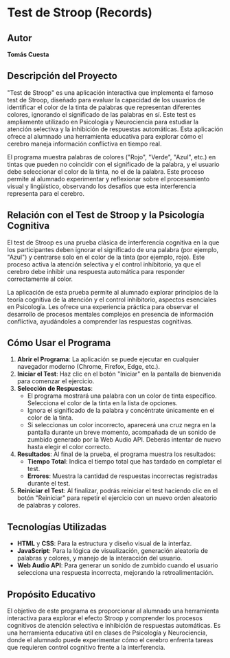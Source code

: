 # Test de Stroop (Records)

## Autor
**Tomás Cuesta**

## Descripción del Proyecto
"Test de Stroop" es una aplicación interactiva que implementa el famoso test de Stroop, diseñado para evaluar la capacidad de los usuarios de identificar el color de la tinta de palabras que representan diferentes colores, ignorando el significado de las palabras en sí. Este test es ampliamente utilizado en Psicología y Neurociencia para estudiar la atención selectiva y la inhibición de respuestas automáticas. Esta aplicación ofrece al alumnado una herramienta educativa para explorar cómo el cerebro maneja información conflictiva en tiempo real.

El programa muestra palabras de colores ("Rojo", "Verde", "Azul", etc.) en tintas que pueden no coincidir con el significado de la palabra, y el usuario debe seleccionar el color de la tinta, no el de la palabra. Este proceso permite al alumnado experimentar y reflexionar sobre el procesamiento visual y lingüístico, observando los desafíos que esta interferencia representa para el cerebro.

## Relación con el Test de Stroop y la Psicología Cognitiva
El test de Stroop es una prueba clásica de interferencia cognitiva en la que los participantes deben ignorar el significado de una palabra (por ejemplo, "Azul") y centrarse solo en el color de la tinta (por ejemplo, rojo). Este proceso activa la atención selectiva y el control inhibitorio, ya que el cerebro debe inhibir una respuesta automática para responder correctamente al color. 

La aplicación de esta prueba permite al alumnado explorar principios de la teoría cognitiva de la atención y el control inhibitorio, aspectos esenciales en Psicología. Les ofrece una experiencia práctica para observar el desarrollo de procesos mentales complejos en presencia de información conflictiva, ayudándoles a comprender las respuestas cognitivas.

## Cómo Usar el Programa
1. **Abrir el Programa**: La aplicación se puede ejecutar en cualquier navegador moderno (Chrome, Firefox, Edge, etc.).
2. **Iniciar el Test**: Haz clic en el botón "Iniciar" en la pantalla de bienvenida para comenzar el ejercicio.
3. **Selección de Respuestas**: 
   - El programa mostrará una palabra con un color de tinta específico. Selecciona el color de la tinta en la lista de opciones.
   - Ignora el significado de la palabra y concéntrate únicamente en el color de la tinta.
   - Si seleccionas un color incorrecto, aparecerá una cruz negra en la pantalla durante un breve momento, acompañada de un sonido de zumbido generado por la Web Audio API. Deberás intentar de nuevo hasta elegir el color correcto.
4. **Resultados**: Al final de la prueba, el programa muestra los resultados:
   - **Tiempo Total**: Indica el tiempo total que has tardado en completar el test.
   - **Errores**: Muestra la cantidad de respuestas incorrectas registradas durante el test.
5. **Reiniciar el Test**: Al finalizar, podrás reiniciar el test haciendo clic en el botón "Reiniciar" para repetir el ejercicio con un nuevo orden aleatorio de palabras y colores.

## Tecnologías Utilizadas
- **HTML** y **CSS**: Para la estructura y diseño visual de la interfaz.
- **JavaScript**: Para la lógica de visualización, generación aleatoria de palabras y colores, y manejo de la interacción del usuario.
- **Web Audio API**: Para generar un sonido de zumbido cuando el usuario selecciona una respuesta incorrecta, mejorando la retroalimentación.

## Propósito Educativo
El objetivo de este programa es proporcionar al alumnado una herramienta interactiva para explorar el efecto Stroop y comprender los procesos cognitivos de atención selectiva e inhibición de respuestas automáticas. Es una herramienta educativa útil en clases de Psicología y Neurociencia, donde el alumnado puede experimentar cómo el cerebro enfrenta tareas que requieren control cognitivo frente a la interferencia.
